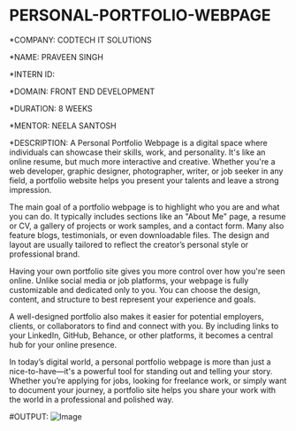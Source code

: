 # PERSONAL-PORTFOLIO-WEBPAGE

*COMPANY: CODTECH IT SOLUTIONS

*NAME: PRAVEEN SINGH

*INTERN ID: 

*DOMAIN: FRONT END DEVELOPMENT

*DURATION: 8 WEEKS

*MENTOR: NEELA SANTOSH

*DESCRIPTION: 
A Personal Portfolio Webpage is a digital space where individuals can showcase their skills, work, and personality. It's like an online resume, but much more interactive and creative. Whether you're a web developer, graphic designer, photographer, writer, or job seeker in any field, a portfolio website helps you present your talents and leave a strong impression.

The main goal of a portfolio webpage is to highlight who you are and what you can do. It typically includes sections like an "About Me" page, a resume or CV, a gallery of projects or work samples, and a contact form. Many also feature blogs, testimonials, or even downloadable files. The design and layout are usually tailored to reflect the creator’s personal style or professional brand.

Having your own portfolio site gives you more control over how you're seen online. Unlike social media or job platforms, your webpage is fully customizable and dedicated only to you. You can choose the design, content, and structure to best represent your experience and goals.

A well-designed portfolio also makes it easier for potential employers, clients, or collaborators to find and connect with you. By including links to your LinkedIn, GitHub, Behance, or other platforms, it becomes a central hub for your online presence.

In today’s digital world, a personal portfolio webpage is more than just a nice-to-have—it's a powerful tool for standing out and telling your story. Whether you’re applying for jobs, looking for freelance work, or simply want to document your journey, a portfolio site helps you share your work with the world in a professional and polished way.

#OUTPUT:
![Image](https://github.com/user-attachments/assets/9622430c-0d74-4ad5-9213-7b723df81e9e)
